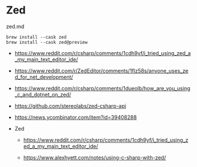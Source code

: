 # Zed

zed.md

```
brew install --cask zed
brew install --cask zed@preview
```

*   https://www.reddit.com/r/csharp/comments/1cdh9yf/i_tried_using_zed_a_my_main_text_editor_ide/

*   https://www.reddit.com/r/ZedEditor/comments/1flz58s/anyone_uses_zed_for_net_development/

*   https://www.reddit.com/r/csharp/comments/1dueolb/how_are_you_using_c_and_dotnet_on_zed/

*   https://github.com/stereolabs/zed-csharp-api

*   https://news.ycombinator.com/item?id=39408288

*   Zed

    *   https://www.reddit.com/r/csharp/comments/1cdh9yf/i_tried_using_zed_a_my_main_text_editor_ide/

    *   https://www.alexhyett.com/notes/using-c-sharp-with-zed/